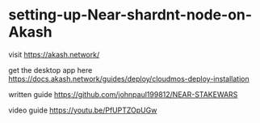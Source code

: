 # setting-up-Near-shardnt-node-on-Akash

visit https://akash.network/

get the desktop app here https://docs.akash.network/guides/deploy/cloudmos-deploy-installation

written guide https://github.com/johnpaul199812/NEAR-STAKEWARS

video guide https://youtu.be/PfUPTZOpUGw
